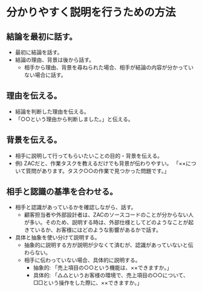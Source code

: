 # 分かりやすく説明を行うための方法

## 結論を最初に話す。

- 最初に結論を話す。
- 結論の理由、背景は後から話す。
  - 相手から理由、背景を尋ねられた場合、相手が結論の内容が分かっていない場合に話す。

## 理由を伝える。

- 結論を判断した理由を伝える。
- 「○○という理由から判断しました。」と伝える。

## 背景を伝える。

- 相手に説明して行ってもらいたいことの目的・背景を伝える。
- 例) ZACだと、作業タスクを教えるだけでも背景が伝わりやすい。
「××について質問があります。タスク○○の作業で見つかった問題です。」

## 相手と認識の基準を合わせる。

- 相手と認識があっているかを確認しながら、話す。
  - 顧客担当者や外部設計者は、ZACのソースコードのことが分からない人が多い。そのため、説明する時は、外部仕様としてどのようなことが起きているか、お客様にはどのような影響があるかで話す。
- 具体と抽象を使い分けて説明する。
  - 抽象的に説明する方が説明が少なくて済むが、認識があっていないと伝わらない。
  - 相手に伝わっていない場合、具体的に説明する。
    - 抽象的: 「売上項目の○○という機能は、××できますか。」
    - 具体的: 「△△というお客様の環境で、売上項目の○○について、□□という操作をした際に、××できますか。」

